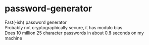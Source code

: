 # password-generator
Fast(-ish) password generator\
Probably not cryptographically secure, it has modulo bias\
Does 10 million 25 character passwords in about 0.8 seconds on my machine
